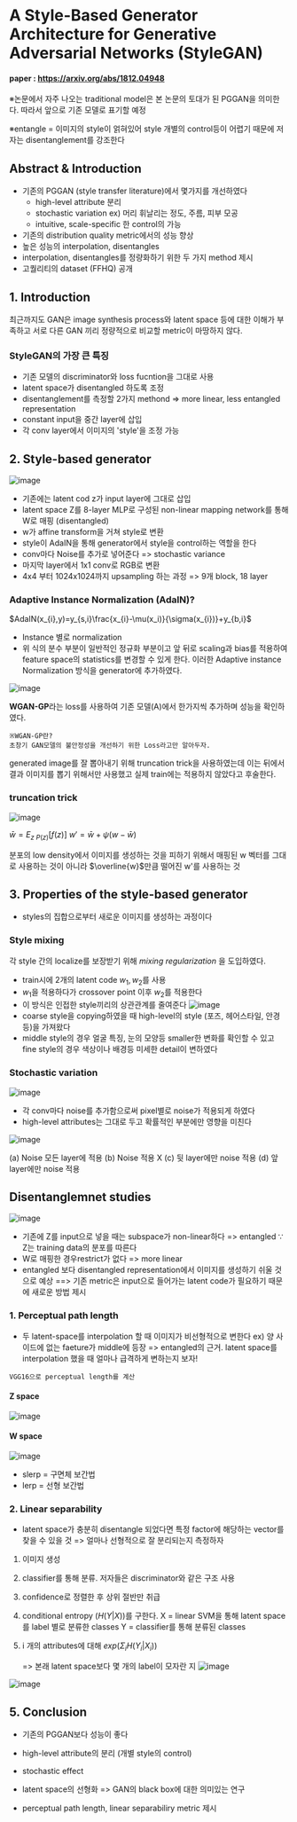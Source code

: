 # A Style-Based Generator Architecture for Generative Adversarial Networks (StyleGAN)

#### paper : https://arxiv.org/abs/1812.04948

※논문에서 자주 나오는 traditional model은 본 논문의 토대가 된 PGGAN을 의미한다. 따라서 앞으로 기존 모델로 표기할 예정

※entangle = 이미지의 style이 얽혀있어 style 개별의 control등이 어렵기 때문에 저자는 disentanglement를 강조한다

## Abstract & Introduction
- 기존의 PGGAN (style transfer literature)에서 몇가지를 개선하였다
  - high-level attribute 분리
  - stochastic variation ex) 머리 휘날리는 정도, 주름, 피부 모공
  - intuitive, scale-specific 한 control의 가능
- 기존의 distribution quality metric에서의 성능 향상
- 높은 성능의 interpolation, disentangles
- interpolation, disentangles를 정량화하기 위한 두 가지 method 제시
- 고퀄리티의 dataset (FFHQ) 공개
## 1. Introduction
최근까지도 GAN은 image synthesis process와 latent space 등에 대한 이해가 부족하고 서로 다른 GAN 끼리 정량적으로 비교할 metric이 마땅하지 않다.
### StyleGAN의 가장 큰 특징
- 기존 모델의 discriminator와 loss fucntion을 그대로 사용
- latent space가 disentangled 하도록 조정
- disentanglement를 측정할 2가지 methond => more linear, less entangled representation
- constant input을 중간 layer에 삽입
- 각 conv layer에서 이미지의 'style'을 조정 가능
## 2. Style-based generator
![image](https://user-images.githubusercontent.com/70709889/174525865-d10bc42d-a6ae-4ff6-af8d-910f4b3e19b2.png)
- 기존에는 latent cod z가 input layer에 그대로 삽입
- latent space Z를 8-layer MLP로 구성된 non-linear mapping network를 통해 W로 매핑 (disentangled)
- w가 affine transform을 거쳐 style로 변환
- style이 AdaIN을 통해 generator에서 style을 control하는 역할을 한다
- conv마다 Noise를 추가로 넣어준다 => stochastic variance
- 마지막 layer에서 1x1 conv로 RGB로 변환
- 4x4 부터 1024x1024까지 upsampling 하는 과정 => 9개 block, 18 layer
### Adaptive Instance Normalization (AdaIN)?
$AdaIN(x_{i},y)=y_{s,i}\frac{x_{i}-\mu(x_i)}{\sigma(x_{i})}+y_{b,i}$

- Instance 별로 normalization
- 위 식의 분수 부분이 일반적인 정규화 부분이고 앞 뒤로 scaling과 bias를 적용하여 feature space의 statistics를 변경할 수 있게 한다.
이러한 Adaptive instance Normalization 방식을 generator에 추가하였다.

![image](https://user-images.githubusercontent.com/70709889/174528516-5fba3b3b-284f-49a5-b3a3-3202a2339d47.png)

**WGAN-GP**라는 loss를 사용하여 기존 모델(A)에서 한가지씩 추가하며 성능을 확인하였다.
```
※WGAN-GP란?
초창기 GAN모델의 불안정성을 개선하기 위한 Loss라고만 알아두자.
```
generated image를 잘 뽑아내기 위해 truncation trick을 사용하였는데 이는 뒤에서 결과 이미지를 뽑기 위해서만 사용했고 실제 train에는 적용하지 않았다고 후술한다.
### truncation trick
![image](https://user-images.githubusercontent.com/70709889/174530323-bff0c4e5-7348-45f3-930f-fbfa750df60b.png)

$\bar{w}=E_{z~P(z)}[f(z)]$
$w'=\bar{w}+\psi(w-\bar{w})$

분포의 low density에서 이미지를 생성하는 것을 피하기 위해서 매핑된 w 벡터를 그대로 사용하는 것이 아니라 $\overline{w}$만큼 떨어진 w'를 사용하는 것
## 3. Properties of the style-based generator
- styles의 집합으로부터 새로운 이미지를 생성하는 과정이다
### Style mixing
각 style 간의 localize를 보장받기 위해 _mixing regularization_ 을 도입하였다.
- train시에 2개의 latent code $w_{1}, w_{2}$를 사용
- $w_{1}$을 적용하다가 crossover point 이후 $w_{2}$를 적용한다
- 이 방식은 인접한 style끼리의 상관관계를 줄여준다
![image](https://user-images.githubusercontent.com/70709889/174530915-5e34a3cd-078f-4cff-9abb-8aa6d5c391d0.png)
- coarse style을 copying하였을 때 high-level의 style (포즈, 헤어스타일, 안경등)을 가져왔다
- middle style의 경우 얼굴 특징, 눈의 모양등 smaller한 변화를 확인할 수 있고 fine style의 경우 색상이나 배경등 미세한 detail이 변하였다
### Stochastic variation
![image](https://user-images.githubusercontent.com/70709889/174796693-428dcedb-63b0-40f0-96f4-192a17208bf2.png)

- 각 conv마다 noise를 추가함으로써 pixel별로 noise가 적용되게 하였다
- high-level attributes는 그대로 두고 확률적인 부분에만 영향을 미친다

![image](https://user-images.githubusercontent.com/70709889/174795865-6547daa5-3beb-48e9-91d2-9ee821856b2f.png)

(a) Noise 모든 layer에 적용
(b) Noise 적용 X
(c) 뒷 layer에만 noise 적용
(d) 앞 layer에만 noise 적용
## Disentanglemnet studies
![image](https://user-images.githubusercontent.com/70709889/174791341-c960bca5-f305-430a-b8b5-28a9a59eb94a.png)

- 기존에 Z를 input으로 넣을 때는 subspace가 non-linear하다 => entangled
  ∵ Z는 training data의 분포를 따른다
- W로 매핑한 경우restrict가 없다 => more linear
- entangled 보다 disentangled representation에서 이미지를 생성하기 쉬울 것으로 예상
==> 기존 metric은 input으로 들어가는 latent code가 필요하기 때문에 새로운 방법 제시
### 1. Perceptual path length
- 두 latent-space를 interpolation 할 때 이미지가 비선형적으로 변한다 ex) 양 사이드에 없는 faeture가 middle에 등장
=> entangled의 근거. latent space를 interpolation 했을 때 얼마나 급격하게 변하는지 보자!
```
VGG16으로 perceptual length를 계산
```
#### Z space
![image](https://user-images.githubusercontent.com/70709889/174802361-bb9d6271-83c9-44b3-bbb8-85cbcd220c69.png)

#### W space
![image](https://user-images.githubusercontent.com/70709889/174801809-8bb69ff6-18b1-4f96-91fe-70d997782c1c.png)

- slerp = 구면체 보간법
- lerp = 선형 보간법
### 2. Linear separability
- latent space가 충분히 disentangle 되었다면 특정 factor에 해당하는 vector를 찾을 수 있을 것
  => 얼마나 선형적으로 잘 분리되는지 측정하자
1. 이미지 생성
2. classifier를 통해 분류. 저자들은 discriminator와 같은 구조 사용
3. confidence로 정렬한 후 상위 절반만 취급
4. conditional entropy ($H(Y|X)$)를 구한다.
    X = linear SVM을 통해 latent space를 label 별로 분류한 classes
    Y = classifier를 통해 분류된 classes
5. i 개의 attributes에 대해 $exp(\Sigma_{i}H(Y_{i}|X_{i}))$
 
    => 본래 latent space보다 몇 개의 label이 모자란 지
![image](https://user-images.githubusercontent.com/70709889/174841349-9570cef0-a127-40af-893c-b288f6a0f8a3.png)

![image](https://user-images.githubusercontent.com/70709889/174841439-82e249b2-e4cc-46b3-b4a7-b345085ad61e.png)
## 5. Conclusion
- 기존의 PGGAN보다 성능이 좋다
- high-level attribute의 분리 (개별 style의 control)
- stochastic effect
- latent space의 선형화
    => GAN의 black box에 대한 의미있는 연구
    
- perceptual path length, linear separabiliry metric 제시
